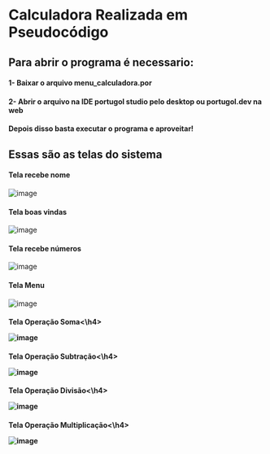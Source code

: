 <h1>Calculadora Realizada em Pseudocódigo

<h2>Para abrir o programa é necessario:
<h4>1- Baixar o arquivo menu_calculadora.por</h4>
<h4>2- Abrir o arquivo na IDE portugol studio pelo desktop ou portugol.dev na web</h4>
<h4>Depois disso basta executar o programa e aproveitar!</h4>
  
<h2>Essas são as telas do sistema

<h4>Tela recebe nome</h4>
  
![image](https://github.com/gabrielarebeca/Calculadora_Portugol/assets/110422932/80b33638-0977-4993-b90d-ff1e66a53eee)

<h4>Tela boas vindas</h4>

![image](https://github.com/gabrielarebeca/Calculadora_Portugol/assets/110422932/8a3c97cf-6611-4a51-9428-4fdd90e80281)

<h4>Tela recebe números</h4>

![image](https://github.com/gabrielarebeca/Calculadora_Portugol/assets/110422932/6412918c-a933-4bf7-8b89-3262f6fe1bbf)

<h4>Tela Menu</h4>

![image](https://github.com/gabrielarebeca/Calculadora_Portugol/assets/110422932/0b57d883-ceee-4608-a51e-044583d72f98)

<h4> Tela Operação Soma<\h4>
  
![image](https://github.com/gabrielarebeca/Calculadora_Portugol/assets/110422932/fca39ab5-a343-4e35-b243-a37443b23f9d)

<h4> Tela Operação Subtração<\h4>

![image](https://github.com/gabrielarebeca/Calculadora_Portugol/assets/110422932/22c3089b-7e45-4b8b-ae9d-422d0f734715)

<h4> Tela Operação Divisão<\h4>

![image](https://github.com/gabrielarebeca/Calculadora_Portugol/assets/110422932/44aba1d9-1ff4-4a10-8b32-c120c7a001a7)

<h4> Tela Operação Multiplicação<\h4>

![image](https://github.com/gabrielarebeca/Calculadora_Portugol/assets/110422932/8159d45a-3796-435d-a280-18fad5bc6572)



